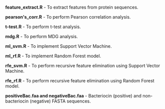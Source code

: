 **feature_extract.R** - To extract features from protein sequences. 

**pearson's_corr.R** - To perform Pearson correlation analysis.

**t-test.R** - To perform t-test analysis.

**mdg.R** - To perform MDG analysis.

**ml_svm.R** - To implement Support Vector Machine.

**ml_rf.R** - To implement Random Forest model.

**rfe_svm.R** - To perform recursive feature elimination using Support Vector Machine.

**rfe_rf.R** - To perform recursive feature elimination using Random Forest model. 

**positiveBac.faa and negativeBac.faa** - Bacteriocin (positive) and non-bacteriocin (negative) FASTA sequences.
